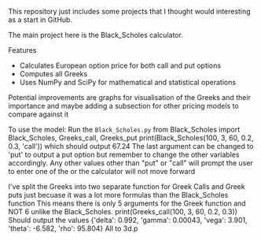 This repository just includes some projects that I thought would interesting as a start in GitHub.

The main project here is the Black_Scholes calculator.

Features
- Calculates European option price for both call and put options
- Computes all Greeks 
- Uses NumPy and SciPy for mathematical and statistical operations

Potential improvements are graphs for visualisation of the Greeks and their importance and maybe adding a subsection for other pricing models to compare against it

To use the model:
Run the `Black_Scholes.py`
from Black_Scholes import Black_Scholes, Greeks_call, Greeks_put
print(Black_Scholes(100, 3, 60, 0.2, 0.3, 'call')) which should output 67.24
The last argument can be changed to 'put' to output a put option but remember to change the other variables accordingly.
Any other values other than "put" or "call" will prompt the user to enter one of the or the calculator will not move forward

I've split the Greeks into two separate function for Greek Calls and Greek puts just becuase it was a lot more formulas than the Black_Scholes function
This means there is only 5 arguments for the Greek function and NOT 6 unlike the Black_Scholes.
print(Greeks_call(100, 3, 60, 0.2, 0.3)) Should output the values {'delta': 0.992, 'gamma': 0.00043, 'vega': 3.901, 'theta': -6.582, 'rho': 95.804} All to 3d.p
